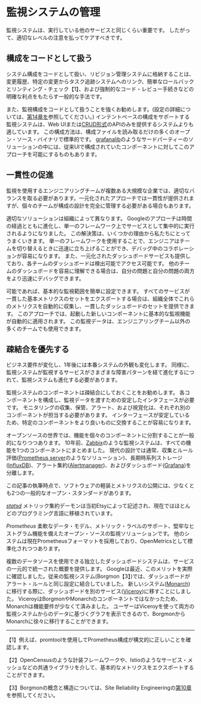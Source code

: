 # 監視システムの管理

監視システムは、実行している他のサービスと同じくらい重要です。
したがって、適切なレベルの注意を払ってケアすべきです。

## 構成をコードとして扱う

システム構成をコードとして扱い、リビジョン管理システムに格納することは、変更履歴、特定の変更からタスク追跡システムへのリンク、簡単なロールバックとリンティング・チェック【1】、および強制的なコード・レビュー手続きなどの明確な利点をもたらす一般的な手法です。

また、監視構成をコードとして扱うことを強くお勧めします。(設定の詳細については、[第14章を](../../../part02/14_configuration-degign-and-best-practices/README.md)参照してください。)
インテントベースの構成をサポートする監視システムは、Web UIまたは[CRUD形式](http://bit.ly/1G4WdV1)のAPIのみを提供するシステムよりも適しています。
この構成方法は、構成ファイルを読み取るだけの多くのオープン・ソース・バイナリで標準的です。
[grafanalib](http://bit.ly/2so5Wrx)のようなサードパーティーのソリューションの中には、従来UIで構成されていたコンポーネントに対してこのアプローチを可能にするものもあります。

## 一貫性の促進

監視を使用するエンジニアリングチームが複数ある大規模な企業では、適切なバランスを取る必要があります。一元化されたアプローチでは一貫性が提供されますが、個々のチームが構成の設計を完全に管理する必要がある場合もあります。

適切なソリューションは組織によって異なります。
Googleのアプローチは時間の経過とともに進化し、単一のフレームワーク上でサービスとして集中的に実行されるようになりました。
この解決策は、いくつかの理由から私たちにとってうまくいきます。
単一のフレームワークを使用することで、エンジニアはチームを切り替えるときに迅速に立ち上げることができ、デバッグ中のコラボレーションが容易になります。
また、一元化されたダッシュボードサービスも提供しており、各チームのダッシュボードは検出可能でアクセス可能です。
他のチームのダッシュボードを容易に理解できる場合は、自分の問題と自分の問題の両方をより迅速にデバッグできます。

可能であれば、基本的な監視範囲を簡単に設定できます。
すべてのサービスが一貫した基本メトリクスのセットをエクスポートする場合は、組織全体でこれらのメトリクスを自動的に収集し、一貫したダッシュボードのセットを提供できます。
このアプローチでは、起動した新しいコンポーネントに基本的な監視機能が自動的に適用されます。
この監視データは、エンジニアリングチーム以外の多くのチームでも使用できます。

## 疎結合を優先する

ビジネス要件が変化し、1年後には本番システムの外観も変化します。
同様に、監視システムが監視するサービスがさまざまな障害パターンを経て進化するにつれて、監視システムも進化する必要があります。

監視システムのコンポーネントは疎結合にしておくことをお勧めします。
各コンポーネントを構成し、監視データを渡すための安定したインタフェースが必要です。
モニタリングの収集、保管、アラート、および視覚化は、それぞれ別のコンポーネントが担当する必要があります。
インターフェースが安定しているため、特定のコンポーネントをより良いものに交換することが容易になります。

オープンソースの世界では、機能を個々のコンポーネントに分割することが一般的になりつつあります。
10年前、[Zabbix](https://www.zabbix.com/)のような監視システムは、すべての機能を1つのコンポーネントにまとめました。
現代の設計では通常、収集とルール評価([Prometheus server](https://prometheus.io/)のようなソリューション)、長期時系列ストレージ([InfluxDB](https://www.influxdata.com/))、アラート集約([Alertmanager](http://bit.ly/2soB22b))、およびダッシュボード([Grafana](https://grafana.com/))を分離します。

この記事の執筆時点で、ソフトウェアの軽装とメトリクスの公開には、少なくとも2つの一般的なオープン・スタンダードがあります。

_[statsd](https://github.com/etsy/statsd)_
メトリック集約デーモンは当初Etsyによって記述され、現在ではほとんどのプログラミング言語に移植されています。

_Prometheus_
柔軟なデータ・モデル、メトリック・ラベルのサポート、堅牢なヒストグラム機能を備えたオープン・ソースの監視ソリューションです。
他のシステムは現在Prometheusフォーマットを採用しており、OpenMetricsとして標準化されつつあります。

複数のデータソースを使用できる独立したダッシュボードシステムは、サービスの一元的で統一された概要を提供します。
Googleは最近、このメリットを実際に確認しました。従来の監視システム(Borgmon【3】)では、ダッシュボードがアラート・ルールと同じ設定に結合していました。
新しいシステム([Monarch](https://youtu.be/LlvJdK1xsl4))に移行する際に、ダッシュボードを別のサービス([Viceroy](http://bit.ly/2sqRwad))に移すことにしました。
ViceroyはBorgmonやMonarchのコンポーネントではなかったため、Monarchは機能要件が少なくて済みました。
ユーザーはViceroyを使って両方の監視システムからのデータに基づくグラフを表示できるので、BorgmonからMonarchに徐々に移行することができます。

----------
【1】例えば、promtoolを使用してPrometheus構成が構文的に正しいことを確認します。

【2】OpenCensusのような計装フレームワークや、Istioのようなサービス・メッシュなどの共通ライブラリを介して、基本的なメトリクスをエクスポートすることができます。

【3】Borgmonの概念と構造については、Site Reliability Engineeringの[第10章](http://bit.ly/2svQKYN)を参照してください。
